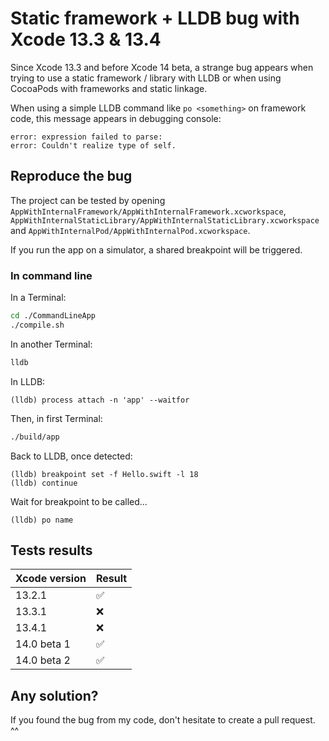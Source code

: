 # Static framework + LLDB bug with Xcode 13.3 & 13.4

Since Xcode 13.3 and before Xcode 14 beta, a strange bug appears when trying to use a static framework / library with LLDB or when using CocoaPods with frameworks and static linkage.

When using a simple LLDB command like `po <something>` on framework code, this message appears in debugging console:

```
error: expression failed to parse:
error: Couldn't realize type of self.
```

## Reproduce the bug

The project can be tested by opening `AppWithInternalFramework/AppWithInternalFramework.xcworkspace`, `AppWithInternalStaticLibrary/AppWithInternalStaticLibrary.xcworkspace` and `AppWithInternalPod/AppWithInternalPod.xcworkspace`.

If you run the app on a simulator, a shared breakpoint will be triggered.

### In command line

In a Terminal:

```sh
cd ./CommandLineApp
./compile.sh

```

In another Terminal:

```sh
lldb
```

In LLDB:

```lldb
(lldb) process attach -n 'app' --waitfor
```


Then, in first Terminal:

```sh
./build/app
```

Back to LLDB, once detected:

```lldb
(lldb) breakpoint set -f Hello.swift -l 18
(lldb) continue
```

Wait for breakpoint to be called...

```lldb
(lldb) po name
```


## Tests results

| Xcode version | Result |
| ------------- | ------ |
| 13.2.1        | ✅     |
| 13.3.1        | ❌     |
| 13.4.1        | ❌     |
| 14.0 beta 1   | ✅     |
| 14.0 beta 2   | ✅     |

## Any solution?

If you found the bug from my code, don't hesitate to create a pull request. ^^
